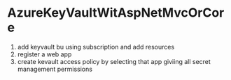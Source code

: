 # AzureKeyVaultWitAspNetMvcOrCore

1. add keyvault bu using subscription and add resources
2. register a web app
3. create kevault access policy by selecting that app giviing all secret management permissions
